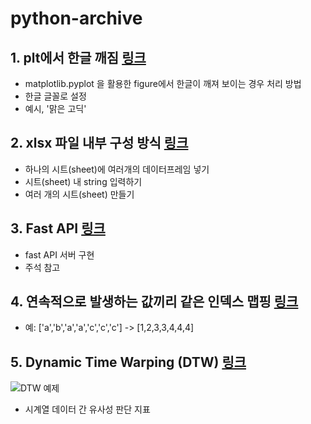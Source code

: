 # python-archive

## 1. plt에서 한글 깨짐 [링크](https://github.com/KIMHYEMEE/python-archive/blob/main/scripts/encoding_kor.py)
- matplotlib.pyplot 을 활용한 figure에서 한글이 깨져 보이는 경우 처리 방법
- 한글 글꼴로 설정
- 예시, '맑은 고딕'
## 2. xlsx 파일 내부 구성 방식 [링크](https://github.com/KIMHYEMEE/python-archive/blob/main/scripts/xlsx_formatting.py)
- 하나의 시트(sheet)에 여러개의 데이터프레임 넣기
- 시트(sheet) 내 string 입력하기
- 여러 개의 시트(sheet) 만들기
## 3. Fast API [링크](https://github.com/KIMHYEMEE/python-archive/tree/main/scripts/fast-api)
- fast API 서버 구현
- 주석 참고
## 4. 연속적으로 발생하는 값끼리 같은 인덱스 맵핑 [링크](https://github.com/KIMHYEMEE/python-archive/blob/main/scripts/seq_idx_mapping.py)
- 예: ['a','b','a','a','c','c','c'] -> [1,2,3,3,4,4,4]
## 5. Dynamic Time Warping (DTW) [링크](https://github.com/KIMHYEMEE/python-archive/blob/main/scripts/dtw.py)

![DTW 예제](https://github.com/hoon-bari/comments/assets/121400054/f3382a02-ffcb-48d7-ad2f-8f3423b5bc6a)

- 시계열 데이터 간 유사성 판단 지표